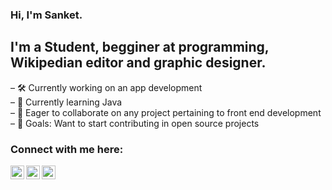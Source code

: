 ### Hi, I'm Sanket.

## I'm a Student, begginer at programming, Wikipedian editor and graphic designer.

– 🛠️ Currently working on an app development <br>
– 🌱 Currently learning Java <br>
– 🤝 Eager to collaborate on any project pertaining to front end development <br>
– 🥅 Goals: Want to start contributing in open source projects

### Connect with me here:

[<img align="left" alt="sanketli" width="22px" src="https://cdn.jsdelivr.net/npm/simple-icons@v3/icons/linkedin.svg" />][LinkedIn]
[<img align="left" alt="sankettw" width="22px" src="https://cdn.jsdelivr.net/npm/simple-icons@v3/icons/twitter.svg" />][Twitter]
[<img align="left" alt="sanketyt" width="22px" src="https://cdn.jsdelivr.net/npm/simple-icons@v3/icons/facebook.svg" />][Facebook]

<br />

[LinKedIn]: https://www.linkedin.com/in/sanket-r-1a35aa1b3/
[Twitter]: https://twitter.com/c_arbitrary
[Facebook]: https://www.facebook.com/sanket.r.923/
